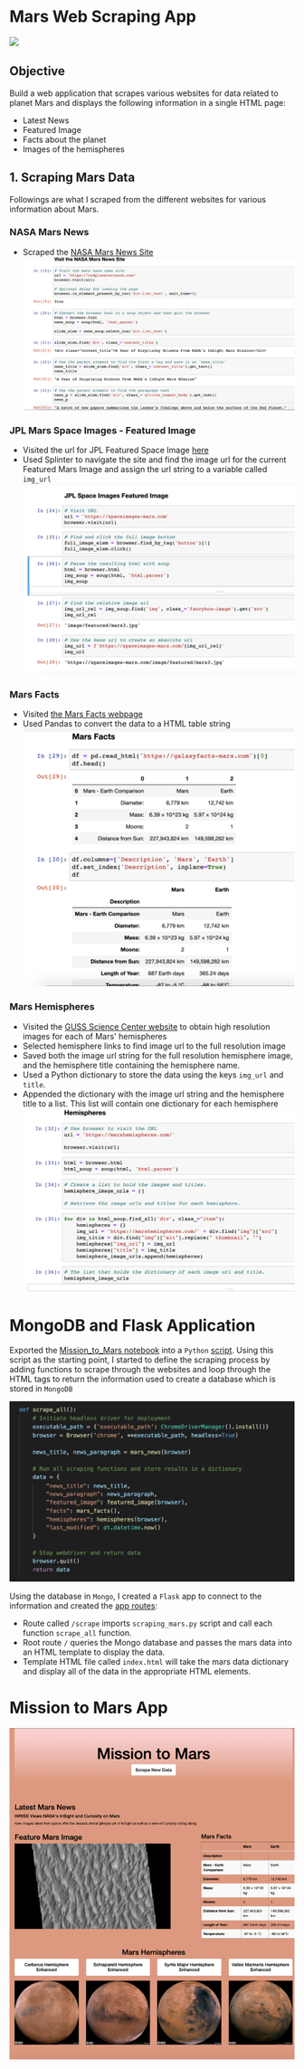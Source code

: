 # Mars Web Scraping App
<img src='https://www.bitou.net/wp-content/uploads/sites/3/2020/11/mission-to-mars_Header-1366x546.jpg'>

## Objective
Build a web application that scrapes various websites for data related to planet Mars and displays the following information in a single HTML page:
* Latest News
* Featured Image
* Facts about the planet
* Images of the hemispheres

## 1. Scraping Mars Data
Followings are what I scraped from the different websites for various information about Mars.

### NASA Mars News 
* Scraped the [NASA Mars News Site](https://redplanetscience.com)
![](mission_to_mars/images/Title_Text.png)

### JPL Mars Space Images - Featured Image
* Visited the url for JPL Featured Space Image [here](https://spaceimages-mars.com)
* Used Splinter to navigate the site and find the image url for the current Featured Mars Image and assign the url string to a variable called `img_url`
![](mission_to_mars/images/Feature_Image.png)

### Mars Facts
* Visited [the Mars Facts webpage](https://galaxyfacts-mars.com/)
* Used Pandas to convert the data to a HTML table string
![](mission_to_mars/images/Mars_Facts.png)

### Mars Hemispheres
* Visited the [GUSS Science Center website](https://marshemispheres.com/) to obtain high resolution images for each of Mars' hemispheres
* Selected hemisphere links to find image url to the full resolution image
* Saved both the image url string for the full resolution hemisphere image, and the hemisphere title containing the hemisphere name.
* Used a Python dictionary to store the data using the keys `img_url` and `title`.
* Appended the dictionary with the image url string and the hemisphere title to a list. This list will contain one dictionary for each hemisphere
![](mission_to_mars/images/Mars_Hemispheres.png)

# MongoDB and Flask Application
Exported the [Mission_to_Mars notebook](mission_to_mars/Mission_to_Mars.ipynb) into a `Python` [script](mission_to_mars/scraping_mars.py). Using this script as the starting point, I started to define the scraping process by adding functions to scrape through the websites and loop through the HTML tags to return the information used to create a database which is stored in `MongoDB`

![](mission_to_mars/images/scrape_all_script.png)

Using the database in `Mongo`, I created a `Flask` app to connect to the information and created the [app routes](mission_to_mars/app.py):
* Route called `/scrape` imports `scraping_mars.py` script and call each function `scrape_all` function.
* Root route `/` queries the Mongo database and passes the mars data into an HTML template to display the data.
* Template HTML file called `index.html` will take the mars data dictionary and display all of the data in the appropriate HTML elements.

# Mission to Mars App
![](mission_to_mars/images/Mars_Screenshot.png)
